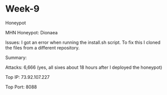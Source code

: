# Week-9
Honeypot

MHN Honeypot: Dionaea

Issues: I got an error when running the install.sh script. To fix this I cloned the files from a different repository.

Summary:

  Attacks: 6,666 (yes, all sixes about 18 hours after I deployed the honeypot)
  
  Top IP: 73.92.107.227
  
  Top Port: 8088
